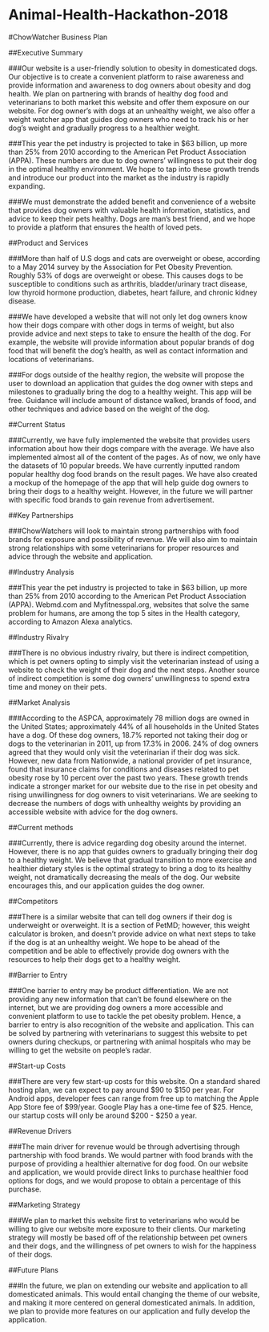# Animal-Health-Hackathon-2018



#ChowWatcher Business Plan


##Executive Summary

###Our website is a user-friendly solution to obesity in domesticated dogs. Our objective is to create a convenient platform to raise awareness and provide information and awareness to dog owners about obesity and dog health. We plan on partnering with brands of healthy dog food and veterinarians to both market this website and offer them exposure on our website. For dog owner’s with dogs at an unhealthy weight, we also offer a weight watcher app that guides dog owners who need to track his or her dog’s weight and gradually progress to a healthier weight.

###This year the pet industry is projected to take in $63 billion, up more than 25% from 2010 according to the American Pet Product Association (APPA). These numbers are due to dog owners’ willingness to put their dog in the optimal healthy environment. We hope to tap into these growth trends and introduce our product into the market as the industry is rapidly expanding. 

###We must demonstrate the added benefit and convenience of a website that provides dog owners with valuable health information, statistics, and advice to keep their pets healthy. Dogs are man’s best friend, and we hope to provide a platform that ensures the health of loved pets.


##Product and Services

###More than half of U.S dogs and cats are overweight or obese, according to a May 2014 survey by the Association for Pet Obesity Prevention. Roughly 53% of dogs are overweight or obese. This causes dogs to be susceptible to conditions such as arthritis, bladder/urinary tract disease, low thyroid hormone production, diabetes, heart failure, and chronic kidney disease. 

###We have developed a website that will not only let dog owners know how their dogs compare with other dogs in terms of weight, but also provide advice and next steps to take to ensure the health of the dog. For example, the website will provide information about popular brands of dog food that will benefit the dog’s health, as well as contact information and locations of veterinarians. 

###For dogs outside of the healthy region, the website will propose the user to download an application that guides the dog owner with steps and milestones to gradually bring the dog to a healthy weight. This app will be free. Guidance will include amount of distance walked, brands of food, and other techniques and advice based on the weight of the dog. 



##Current Status

###Currently, we have fully implemented the website that provides users information about how their dogs compare with the average. We have also implemented almost all of the content of the pages. As of now, we only have the datasets of 10 popular breeds. We have currently inputted random popular healthy dog food brands on the result pages. We have also created a mockup of the homepage of the app that will help guide dog owners to bring their dogs to a healthy weight. However, in the future we will partner with specific food brands to gain revenue from advertisement.

##Key Partnerships

###ChowWatchers will look to maintain strong partnerships with food brands for exposure and possibility of revenue. We will also aim to maintain strong relationships with some veterinarians for proper resources and advice through the website and application.

##Industry Analysis

###This year the pet industry is projected to take in $63 billion, up more than 25% from 2010 according to the American Pet Product Association (APPA). Webmd.com and Myfitnesspal.org, websites that solve the same problem for humans, are among the top 5 sites in the Health category, according to Amazon Alexa analytics. 

##Industry Rivalry

###There is no obvious industry rivalry, but there is indirect competition, which is pet owners opting to simply visit the veterinarian instead of using a website to check the weight of their dog and the next steps. Another source of indirect competition is some dog owners’ unwillingness to spend extra time and money on their pets.

##Market Analysis

###According to the ASPCA, approximately 78 million dogs are owned in the United States; approximately 44% of all households in the United States have a dog. Of these dog owners, 18.7% reported not taking their dog or dogs to the veterinarian in 2011, up from 17.3% in 2006. 24% of dog owners agreed that they would only visit the veterinarian if their dog was sick. However, new data from Nationwide, a national provider of pet insurance, found that insurance claims for conditions and diseases related to pet obesity rose by 10 percent over the past two years. These growth trends indicate a stronger market for our website due to the rise in pet obesity and rising unwillingness for dog owners to visit veterinarians. We are seeking to decrease the numbers of dogs with unhealthy weights by providing an accessible website with advice for the dog owners.  

##Current methods

###Currently, there is advice regarding dog obesity around the internet. However, there is no app that guides owners to gradually bringing their dog to a healthy weight. We believe that gradual transition to more exercise and healthier dietary styles is the optimal strategy to bring a dog to its healthy weight, not dramatically decreasing the meals of the dog. Our website encourages this, and our application guides the dog owner.

##Competitors

###There is a similar website that can tell dog owners if their dog is underweight or overweight. It is a section of PetMD; however, this weight calculator is broken, and doesn’t provide advice on what next steps to take if the dog is at an unhealthy weight. We hope to be ahead of the competition and be able to effectively provide dog owners with the resources to help their dogs get to a healthy weight. 

##Barrier to Entry

###One barrier to entry may be product differentiation. We are not providing any new information that can’t be found elsewhere on the internet, but we are providing dog owners a more accessible and convenient platform to use to tackle the pet obesity problem. Hence, a barrier to entry is also recognition of the website and application. This can be solved by partnering with veterinarians to suggest this website to pet owners during checkups, or partnering with animal hospitals who may be willing to get the website on people’s radar. 

##Start-up Costs

###There are very few start-up costs for this website. On a standard shared hosting plan, we can expect to pay around $90 to $150 per year. For Android apps, developer fees can range from free up to matching the Apple App Store fee of $99/year. Google Play has a one-time fee of $25. Hence, our startup costs will only be around $200 - $250 a year.    

##Revenue Drivers

###The main driver for revenue would be through advertising through partnership with food brands. We would partner with food brands with the purpose of providing a healthier alternative for dog food. On our website and application, we would provide direct links to purchase healthier food options for dogs, and we would propose to obtain a percentage of this purchase. 

##Marketing Strategy

###We plan to market this website first to veterinarians who would be willing to give our website more exposure to their clients. Our marketing strategy will mostly be based off of the relationship between pet owners and their dogs, and the willingness of pet owners to wish for the happiness of their dogs. 

##Future Plans

###In the future, we plan on extending our website and application to all domesticated animals. This would entail changing the theme of our website, and making it more centered on general domesticated animals. In addition, we plan to provide more features on our application and fully develop the application.
